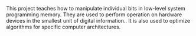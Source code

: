 This project teaches how to manipulate individual bits in low-level system programming memory.
They are used to perform operation on hardware devices in the smallest  unit of digital information..
It is also used to optimize algorithms for specific computer architectures.
